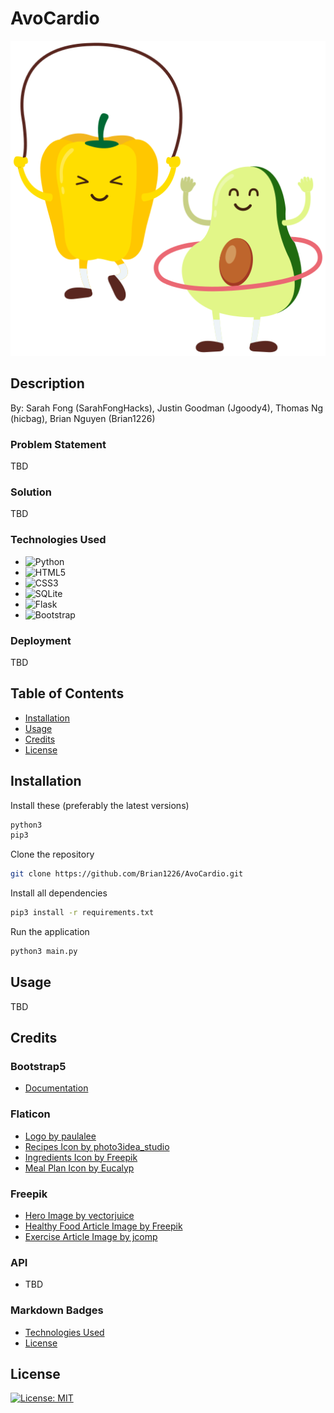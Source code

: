 # AvoCardio
![](/avocardio-logo.png)

## Description

By: Sarah Fong (SarahFongHacks), Justin Goodman (Jgoody4), Thomas Ng (hicbag), Brian Nguyen (Brian1226)

### Problem Statement
TBD

### Solution
TBD

### Technologies Used
- ![Python](https://img.shields.io/badge/python-3670A0?style=for-the-badge&logo=python&logoColor=ffdd54)
- ![HTML5](https://img.shields.io/badge/html5-%23E34F26.svg?style=for-the-badge&logo=html5&logoColor=white)
- ![CSS3](https://img.shields.io/badge/css3-%231572B6.svg?style=for-the-badge&logo=css3&logoColor=white)
- ![SQLite](https://img.shields.io/badge/sqlite-%2307405e.svg?style=for-the-badge&logo=sqlite&logoColor=white)
- ![Flask](https://img.shields.io/badge/flask-%23000.svg?style=for-the-badge&logo=flask&logoColor=white)
- ![Bootstrap](https://img.shields.io/badge/bootstrap-%23563D7C.svg?style=for-the-badge&logo=bootstrap&logoColor=white)

### Deployment
TBD

## Table of Contents
- [Installation](#installation)
- [Usage](#usage)
- [Credits](#credits)
- [License](#license)

## Installation

Install these (preferably the latest versions)
```bash
python3
pip3
```

Clone the repository
```bash
git clone https://github.com/Brian1226/AvoCardio.git
```

Install all dependencies
```bash
pip3 install -r requirements.txt
```

Run the application
```bash
python3 main.py
```

## Usage
TBD

## Credits

### Bootstrap5
- [Documentation](https://getbootstrap.com/docs/5.3/getting-started/introduction/)

### Flaticon
- [Logo by paulalee](https://www.flaticon.com/free-icon/cardio_6774905?term=avocado&page=1&position=68&origin=search&related_id=6774905)
- [Recipes Icon by photo3idea_studio](https://www.flaticon.com/free-icon/recipe_3565418?term=recipe&page=1&position=2&origin=tag&related_id=3565418)
- [Ingredients Icon by Freepik](https://www.flaticon.com/free-icon/harvest_601939?term=ingredients&page=1&position=14&origin=search&related_id=601939)
- [Meal Plan Icon by Eucalyp](https://www.flaticon.com/free-icon/diet_4444154?term=meal+plan&page=1&position=27&origin=search&related_id=4444154)

### Freepik
- [Hero Image by vectorjuice](https://www.freepik.com/free-vector/food-nutritional-quality-illustration_18611142.htm#query=meal%20plan&position=31&from_view=search&track=robertav1)
- [Healthy Food Article Image by Freepik](https://www.freepik.com/free-photo/high-angle-view-healthy-breakfast_2667092.htm#query=healthy%20snacks&position=9&from_view=search&track=robertav1)
- [Exercise Article Image by jcomp](https://www.freepik.com/free-photo/close-up-shoes-female-runner-tying-her-shoes-jogging-exercise_2887337.htm#query=running&position=6&from_view=search&track=sph)

### API
- TBD

### Markdown Badges
- [Technologies Used](https://github.com/Ileriayo/markdown-badges)
- [License](https://gist.github.com/lukas-h/2a5d00690736b4c3a7ba)

## License
[![License: MIT](https://img.shields.io/badge/License-MIT-yellow.svg)](https://opensource.org/licenses/MIT)

